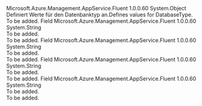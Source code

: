 <Type Name="DatabaseType" FullName="Microsoft.Azure.Management.AppService.Fluent.Models.DatabaseType">
  <TypeSignature Language="C#" Value="public static class DatabaseType" />
  <TypeSignature Language="ILAsm" Value=".class public auto ansi abstract sealed beforefieldinit DatabaseType extends System.Object" />
  <TypeSignature Language="DocId" Value="T:Microsoft.Azure.Management.AppService.Fluent.Models.DatabaseType" />
  <TypeSignature Language="VB.NET" Value="Public Class DatabaseType" />
  <TypeSignature Language="F#" Value="type DatabaseType = class" />
  <AssemblyInfo>
    <AssemblyName>Microsoft.Azure.Management.AppService.Fluent</AssemblyName>
    <AssemblyVersion>1.0.0.60</AssemblyVersion>
  </AssemblyInfo>
  <Base>
    <BaseTypeName>System.Object</BaseTypeName>
  </Base>
  <Interfaces />
  <Docs>
    <summary>
            <span data-ttu-id="f5513-101">Definiert Werte für den Datenbanktyp an.</span><span class="sxs-lookup"><span data-stu-id="f5513-101">Defines values for DatabaseType.</span></span>
            </summary>
    <remarks>To be added.</remarks>
  </Docs>
  <Members>
    <Member MemberName="LocalMySql">
      <MemberSignature Language="C#" Value="public const string LocalMySql;" />
      <MemberSignature Language="ILAsm" Value=".field public static literal string LocalMySql" />
      <MemberSignature Language="DocId" Value="F:Microsoft.Azure.Management.AppService.Fluent.Models.DatabaseType.LocalMySql" />
      <MemberSignature Language="VB.NET" Value="Public Const LocalMySql As String " />
      <MemberSignature Language="F#" Value="val mutable LocalMySql : string" Usage="Microsoft.Azure.Management.AppService.Fluent.Models.DatabaseType.LocalMySql" />
      <MemberType>Field</MemberType>
      <AssemblyInfo>
        <AssemblyName>Microsoft.Azure.Management.AppService.Fluent</AssemblyName>
        <AssemblyVersion>1.0.0.60</AssemblyVersion>
      </AssemblyInfo>
      <ReturnValue>
        <ReturnType>System.String</ReturnType>
      </ReturnValue>
      <Docs>
        <summary>To be added.</summary>
        <remarks>To be added.</remarks>
      </Docs>
    </Member>
    <Member MemberName="MySql">
      <MemberSignature Language="C#" Value="public const string MySql;" />
      <MemberSignature Language="ILAsm" Value=".field public static literal string MySql" />
      <MemberSignature Language="DocId" Value="F:Microsoft.Azure.Management.AppService.Fluent.Models.DatabaseType.MySql" />
      <MemberSignature Language="VB.NET" Value="Public Const MySql As String " />
      <MemberSignature Language="F#" Value="val mutable MySql : string" Usage="Microsoft.Azure.Management.AppService.Fluent.Models.DatabaseType.MySql" />
      <MemberType>Field</MemberType>
      <AssemblyInfo>
        <AssemblyName>Microsoft.Azure.Management.AppService.Fluent</AssemblyName>
        <AssemblyVersion>1.0.0.60</AssemblyVersion>
      </AssemblyInfo>
      <ReturnValue>
        <ReturnType>System.String</ReturnType>
      </ReturnValue>
      <Docs>
        <summary>To be added.</summary>
        <remarks>To be added.</remarks>
      </Docs>
    </Member>
    <Member MemberName="PostgreSql">
      <MemberSignature Language="C#" Value="public const string PostgreSql;" />
      <MemberSignature Language="ILAsm" Value=".field public static literal string PostgreSql" />
      <MemberSignature Language="DocId" Value="F:Microsoft.Azure.Management.AppService.Fluent.Models.DatabaseType.PostgreSql" />
      <MemberSignature Language="VB.NET" Value="Public Const PostgreSql As String " />
      <MemberSignature Language="F#" Value="val mutable PostgreSql : string" Usage="Microsoft.Azure.Management.AppService.Fluent.Models.DatabaseType.PostgreSql" />
      <MemberType>Field</MemberType>
      <AssemblyInfo>
        <AssemblyName>Microsoft.Azure.Management.AppService.Fluent</AssemblyName>
        <AssemblyVersion>1.0.0.60</AssemblyVersion>
      </AssemblyInfo>
      <ReturnValue>
        <ReturnType>System.String</ReturnType>
      </ReturnValue>
      <Docs>
        <summary>To be added.</summary>
        <remarks>To be added.</remarks>
      </Docs>
    </Member>
    <Member MemberName="SqlAzure">
      <MemberSignature Language="C#" Value="public const string SqlAzure;" />
      <MemberSignature Language="ILAsm" Value=".field public static literal string SqlAzure" />
      <MemberSignature Language="DocId" Value="F:Microsoft.Azure.Management.AppService.Fluent.Models.DatabaseType.SqlAzure" />
      <MemberSignature Language="VB.NET" Value="Public Const SqlAzure As String " />
      <MemberSignature Language="F#" Value="val mutable SqlAzure : string" Usage="Microsoft.Azure.Management.AppService.Fluent.Models.DatabaseType.SqlAzure" />
      <MemberType>Field</MemberType>
      <AssemblyInfo>
        <AssemblyName>Microsoft.Azure.Management.AppService.Fluent</AssemblyName>
        <AssemblyVersion>1.0.0.60</AssemblyVersion>
      </AssemblyInfo>
      <ReturnValue>
        <ReturnType>System.String</ReturnType>
      </ReturnValue>
      <Docs>
        <summary>To be added.</summary>
        <remarks>To be added.</remarks>
      </Docs>
    </Member>
  </Members>
</Type>